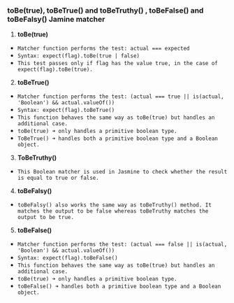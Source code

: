 ### toBe(true), toBeTrue() and toBeTruthy() , toBeFalse() and toBeFalsy() Jamine matcher

1. **toBe(true)**

- `Matcher function performs the test: actual === expected`
- `Syntax: expect(flag).toBe(true | false)`
- `This test passes only if flag has the value true, in the case of expect(flag).toBe(true).` 

2. **toBeTrue()**

- `Matcher function performs the test: (actual === true || is(actual, 'Boolean') && actual.valueOf())`
- `Syntax: expect(flag).toBeTrue()`
- `This function behaves the same way as toBe(true) but handles an additional case.`
- `toBe(true) ➜ only handles a primitive boolean type.`
- `ToBeTrue() ➜ handles both a primitive boolean type and a Boolean object.`

3. **ToBeTruthy()**

- `This Boolean matcher is used in Jasmine to check whether the result is equal to true or false.`

4. **toBeFalsy()**

- `toBeFalsy() also works the same way as toBeTruthy() method. It matches the output to be false whereas toBeTruthy matches the output to be true.`

5. **toBeFalse()**

- `Matcher function performs the test: (actual === false || is(actual, 'Boolean') && actual.valueOf())`
- `Syntax: expect(flag).toBeFalse()`
- `This function behaves the same way as toBe(true) but handles an additional case.`
- `toBe(true) ➜ only handles a primitive boolean type.`
- `toBeFalse() ➜ handles both a primitive boolean type and a Boolean object.`

 

